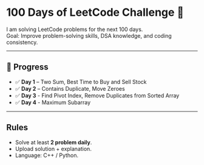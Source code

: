 # 100 Days of LeetCode Challenge 🚀

I am solving LeetCode problems for the next 100 days.  
Goal: Improve problem-solving skills, DSA knowledge, and coding consistency.

---

## 📅 Progress

- ✅ **Day 1** – Two Sum, Best Time to Buy and Sell Stock
- ✅ **Day 2** – Contains Duplicate, Move Zeroes
- ✅ **Day 3** - Find Pivot Index, Remove Duplicates from Sorted Array
- ✅ **Day 4** - Maximum Subarray

---

## Rules
- Solve at least **2 problem daily**.
- Upload solution + explanation.
- Language: C++ / Python.
